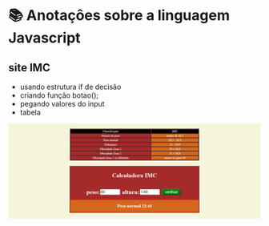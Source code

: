 # 📚 Anotaçôes sobre a linguagem Javascript
 
 ## site IMC
 * usando estrutura if de decisão
 * criando função botao(); 
 * pegando valores do input 
 * tabela 

![imagem](https://github.com/leandroluizpereira/javascript/blob/main/site_imc/imc.png)
